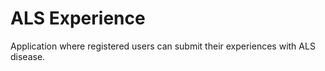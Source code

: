 # ALS Experience

Application where registered users can submit their experiences with ALS disease.
